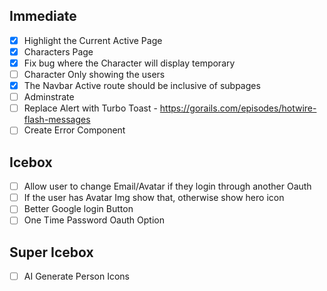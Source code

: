 ## Immediate

- [x] Highlight the Current Active Page
- [x] Characters Page
- [x] Fix bug where the Character will display temporary
- [ ] Character Only showing the users
- [x] The Navbar Active route should be inclusive of subpages
- [ ] Adminstrate
- [ ] Replace Alert with Turbo Toast - https://gorails.com/episodes/hotwire-flash-messages
- [ ] Create Error Component

## Icebox

- [ ] Allow user to change Email/Avatar if they login through another Oauth
- [ ] If the user has Avatar Img show that, otherwise show hero icon
- [ ] Better Google login Button
- [ ] One Time Password Oauth Option

## Super Icebox

- [ ] AI Generate Person Icons